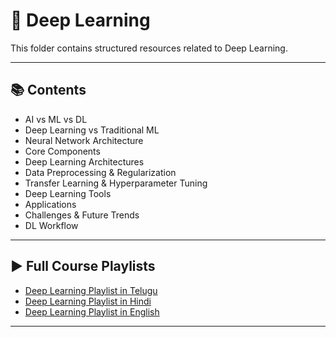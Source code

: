 # 📂 Deep Learning

This folder contains structured resources related to Deep Learning.

---

## 📚 Contents

- AI vs ML vs DL
- Deep Learning vs Traditional ML
- Neural Network Architecture
- Core Components
- Deep Learning Architectures
- Data Preprocessing & Regularization
- Transfer Learning & Hyperparameter Tuning
- Deep Learning Tools
- Applications
- Challenges & Future Trends
- DL Workflow

---

## ▶️ Full Course Playlists


- [Deep Learning Playlist in Telugu](https://www.youtube.com/playlist?list=PLyF1CC0ulLGDqDtGNRlfGJagG4fUC4qVt) 
- [Deep Learning Playlist in Hindi](https://www.youtube.com/playlist?list=PLtCBuHKmdxOdO88sgcFyDdL5ATg1WY-_U) 
- [Deep Learning Playlist in English](https://www.youtube.com/playlist?list=PLeo1K3hjS3uu7CxAacxVndI4bE_o3BDtO) 

---
